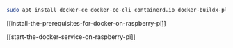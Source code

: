```sh
sudo apt install docker-ce docker-ce-cli containerd.io docker-buildx-plugin docker-compose-plugin
```

[[install-the-prerequisites-for-docker-on-raspberry-pi]]

[[start-the-docker-service-on-raspberry-pi]]





